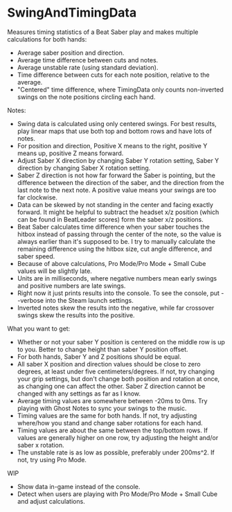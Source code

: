 # SwingAndTimingData
Measures timing statistics of a Beat Saber play and makes multiple calculations for both hands:
- Average saber position and direction.
- Average time difference between cuts and notes.
- Average unstable rate (using standard deviation).
- Time difference between cuts for each note position, relative to the average.
- "Centered" time difference, where TimingData only counts non-inverted swings on the note positions circling each hand.

Notes:
- Swing data is calculated using only centered swings. For best results, play linear maps that use both top and bottom rows and have lots of notes.
- For position and direction, Positive X means to the right, positive Y means up, positive Z means forward.
- Adjust Saber X direction by changing Saber Y rotation setting, Saber Y direction by changing Saber X rotation setting.
- Saber Z direction is not how far forward the Saber is pointing, but the difference between the direction of the saber, and the direction from the last note to the next note. A positive value means your swings are too far clockwise.
- Data can be skewed by not standing in the center and facing exactly forward. It might be helpful to subtract the headset x/z position (which can be found in BeatLeader scores) form the saber x/z positions.
- Beat Saber calculates time difference when your saber touches the hitbox instead of passing through the center of the note, so the value is always earlier than it's supposed to be. I try to manually calculate the remaining difference using the hitbox size, cut angle difference, and saber speed.
- Because of above calculations, Pro Mode/Pro Mode + Small Cube values will be slightly late.
- Units are in milliseconds, where negative numbers mean early swings and positive numbers are late swings.
- Right now it just prints results into the console. To see the console, put --verbose into the Steam launch settings.
- Inverted notes skew the results into the negative, while far crossover swings skew the results into the positive.

What you want to get:
- Whether or not your saber Y position is centered on the middle row is up to you. Better to change height than saber Y position offset.
- For both hands, Saber Y and Z positions should be equal.
- All saber X position and direction values should be close to zero degrees, at least under five centimeters/degrees. If not, try changing your grip settings, but don't change both position and rotation at once, as changing one can affect the other. Saber Z direction cannot be changed with any settings as far as I know.
- Average timing values are somewhere between -20ms to 0ms. Try playing with Ghost Notes to sync your swings to the music.
- Timing values are the same for both hands. If not, try adjusting where/how you stand and change saber rotations for each hand.
- Timing values are about the same between the top/bottom rows. If values are generally higher on one row, try adjusting the height and/or saber x rotation.
- The unstable rate is as low as possible, preferably under 200ms^2. If not, try using Pro Mode.

WIP
- Show data in-game instead of the console.
- Detect when users are playing with Pro Mode/Pro Mode + Small Cube and adjust calculations.
